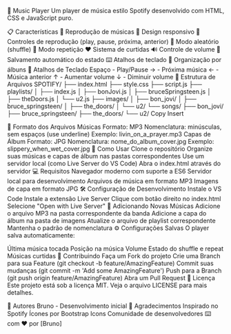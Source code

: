 🎵 Music Player
Um player de música estilo Spotify desenvolvido com HTML, CSS e JavaScript puro.

📋 Características
🎵 Reprodução de músicas
📱 Design responsivo
🔄 Controles de reprodução (play, pause, próxima, anterior)
🔀 Modo aleatório (shuffle)
🔁 Modo repetição
❤️ Sistema de curtidas
🔊 Controle de volume
💾 Salvamento automático do estado
⌨️ Atalhos de teclado
📁 Organização por álbuns
🎹 Atalhos de Teclado
Espaço - Play/Pause
→ - Próxima música
← - Música anterior
↑ - Aumentar volume
↓ - Diminuir volume
📁 Estrutura de Arquivos
SPOTIFY/
├── index.html
├── style.css
├── script.js
├── playlists/
│   ├── index.js
│   ├── bonJovi.js
│   ├── bruceSpringsteen.js
│   ├── theDoors.js
│   └── u2.js
├── images/
│   ├── bon_jovi/
│   ├── bruce_springsteen/
│   ├── the_doors/
│   └── u2/
└── songs/
    ├── bon_jovi/
    ├── bruce_springsteen/
    ├── the_doors/
    └── u2/
Copy
Insert

🎵 Formato dos Arquivos
Músicas
Formato: MP3
Nomenclatura: minúsculas, sem espaços (use underline)
Exemplo: livin_on_a_prayer.mp3
Capas de Álbum
Formato: JPG
Nomenclatura: nome_do_album_cover.jpg
Exemplo: slippery_when_wet_cover.jpg
🚀 Como Usar
Clone o repositório
Organize suas músicas e capas de álbum nas pastas correspondentes
Use um servidor local (como Live Server do VS Code)
Abra o index.html através do servidor
💻 Requisitos
Navegador moderno com suporte a ES6
Servidor local para desenvolvimento
Arquivos de música em formato MP3
Imagens de capa em formato JPG
🛠️ Configuração de Desenvolvimento
Instale o VS Code
Instale a extensão Live Server
Clique com botão direito no index.html
Selecione "Open with Live Server"
📝 Adicionando Novas Músicas
Adicione o arquivo MP3 na pasta correspondente da banda
Adicione a capa do álbum na pasta de imagens
Atualize o arquivo de playlist correspondente
Mantenha o padrão de nomenclatura
⚙️ Configurações Salvas
O player salva automaticamente:

Última música tocada
Posição na música
Volume
Estado do shuffle e repeat
Músicas curtidas
🤝 Contribuindo
Faça um Fork do projeto
Crie uma Branch para sua Feature (git checkout -b feature/AmazingFeature)
Commit suas mudanças (git commit -m 'Add some AmazingFeature')
Push para a Branch (git push origin feature/AmazingFeature)
Abra um Pull Request
📜 Licença
Este projeto está sob a licença MIT. Veja o arquivo LICENSE para mais detalhes.

👥 Autores
Bruno - Desenvolvimento inicial
🙏 Agradecimentos
Inspirado no Spotify
Ícones por Bootstrap Icons
Comunidade de desenvolvedores
⌨️ com ❤️ por [Bruno]
